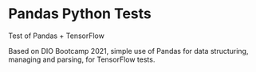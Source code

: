# Pandas Python Tests
 Test of Pandas + TensorFlow
 
 Based on DIO Bootcamp 2021, simple use of Pandas for data structuring, managing and parsing, for TensorFlow tests.
